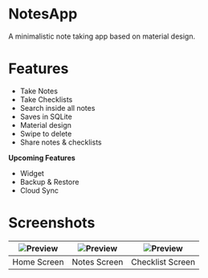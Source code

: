 # NotesApp
A minimalistic note taking app based on material design.

# Features
- Take Notes
- Take Checklists
- Search inside all notes
- Saves in SQLite
- Material design
- Swipe to delete
- Share notes & checklists


**Upcoming Features**
- Widget
- Backup & Restore
- Cloud Sync


# Screenshots

|![Preview](https://github.com/kashifo/NotesApp/raw/master/screenshots/1.png) | ![Preview](https://github.com/kashifo/NotesApp/raw/master/screenshots/2.png) | ![Preview](https://github.com/kashifo/NotesApp/raw/master/screenshots/3.png) |
|:-------------------:|:------------------------:|:-----------------:|
| Home Screen | Notes Screen | Checklist Screen |
